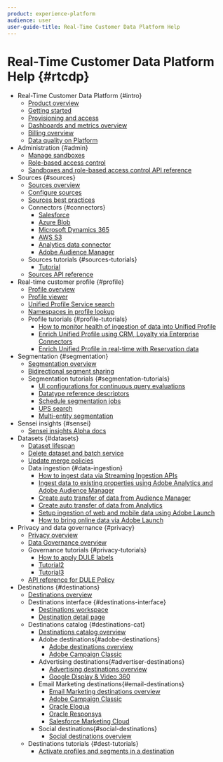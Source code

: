 ```yaml
---
product: experience-platform
audience: user
user-guide-title: Real-Time Customer Data Platform Help
---
```


# Real-Time Customer Data Platform Help {#rtcdp}

* Real-Time Customer Data Platform {#intro}
    * [Product overview](overview.md)
    * [Getting started](get-started.md)
    * [Provisioning and access](provisioning.md)
    * [Dashboards and metrics overview](dashboards-metrics/filename.md)
    * [Billing overview](billing-overview.md)
    * [Data quality on Platform](data-quality.md)
* Administration {#admin}
    * [Manage sandboxes](administration/filename.md)
    * [Role-based access control](administration/filename.md)
    * [Sandboxes and role-based access control API reference](administration/filename.md)
* Sources {#sources}
    * [Sources overview](sources/filename.md)
    * [Configure sources](sources/filename.md)
    * [Sources best practices](sources/filename.md)
    * Connectors {#connectors}
        * [Salesforce](sources/filename.md)
        * [Azure Blob](sources/filename.md)
        * [Microsoft Dynamics 365](sources/filename.md)
        * [AWS S3](sources/filename.md)
        * [Analytics data connector](sources/filename.md)
        * [Adobe Audience Manager](sources/filename.md)
    * Sources tutorials {#sources-tutorials}
        * [Tutorial](sources/filename.md)
    * [Sources API reference](sources/filename.md)
* Real-time customer profile {#profile}
    * [Profile overview](profile/filename.md)
    * [Profile viewer](profile/filename.md)
    * [Unified Profile Service search](profile/filename.md)
    * [Namespaces in profile lookup](profile/filename.md)
    * Profile tutorials {#profile-tutorials}
        * [How to monitor health of ingestion of data into Unified Profile](profile/filename.md)
        * [Enrich Unified Profile using CRM, Loyalty via Enterprise Connectors](profile/filename.md)
        * [Enrich Unified Profile in real-time with Reservation data ](profile/filename.md)
* Segmentation {#segmentation}
    * [Segmentation overview](segmentation/filename.md)
    * [Bidirectional segment sharing](segmentation/filename.md)
    * Segmentation tutorials {#segmentation-tutorials}
        * [UI configurations for continuous query evaluations](segmentation/filename.md)
        * [Datatype reference descriptors](segmentation/filename.md)
        * [Schedule segmentation jobs](segmentation/filename.md)
        * [UPS search](segmentation/filename.md)
        * [Multi-entity segmentation](segmentation/filename.md)
* Sensei insights {#sensei}
    * [Sensei insights Alpha docs](sensei-insights/filename.md)
* Datasets {#datasets}
    * [Dataset lifespan](datasets/filename.md)
    * [Delete dataset and batch service](datasets/filename.md)
    * [Update merge policies](datasets/filename.md)
    * Data ingestion {#data-ingestion}
        * [How to ingest data via Streaming Ingestion APIs](datasets/filename.md)
        * [Ingest data to existing properties using Adobe Analytics and Adobe Audience Manager](datasets/filename.md)
        * [Create auto transfer of data from Audience Manager](datasets/filename.md)
        * [Create auto transfer of data from Analytics](datasets/filename.md)
        * [Setup ingestion of web and mobile data using Adobe Launch](datasets/filename.md)
        * [How to bring online data via Adobe Launch](datasets/filename.md)
* Privacy and data governance {#privacy}
    * [Privacy overview](privacy/filename.md)
    * [Data Governance overview](privacy/filename.md)
    * Governance tutorials {#privacy-tutorials}
        * [How to apply DULE labels](privacy/filename.md)
        * [Tutorial2](privacy/filename.md)
        * [Tutorial3](privacy/filename.md)
    * [API reference for DULE Policy](privacy/filename.md)
* Destinations {#destinations}
    * [Destinations overview](destinations/destinations-overview.md)
    * Destinations interface  {#destinations-interface}
        * [Destinations workspace](destinations/destinations-workspace.md)
        * [Destination detail page](destinations/destination-details-page.md) 
    * Destinations catalog  {#destinations-cat}
        * [Destinations catalog overview](destinations/destinations-catalog.md)
        * Adobe destinations{#adobe-destinations}
          * [Adobe destinations overview](destinations/adobe-destinations.md)
          * [Adobe Campaign Classic](destinations/adobe-campaign-destination.md)
        * Advertising destinations{#advertiser-destinations}
          * [Advertising destinations overview](destinations/advertising-destinations.md)
          * [Google Display & Video 360](destinations/google-dv360-destination.md)
        * Email Marketing destinations{#email-destinations}
          * [Email Marketing destinations overview](destinations/email-marketing-destinations.md)
          * [Adobe Campaign Classic](destinations/adobe-campaign-destination.md)
          * [Oracle Eloqua](destinations/oracle-eloqua-destination.md)
          * [Oracle Responsys](destinations/oracle-responsys-destination.md)
          * [Salesforce Marketing Cloud](destinations/salesforce-marketing-cloud-destination.md)
        * Social destinations{#social-destinations}
          * [Social destinations overview](destinations/social-destinations.md)
    * Destinations tutorials {#dest-tutorials}
        * [Activate profiles and segments in a destination](destinations/activate-destinations.md) 